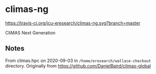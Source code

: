 climas-ng
=========

https://travis-ci.org/jcu-eresearch/climas-ng.svg?branch=master

CliMAS Next Generation


## Notes
From climas.hpc on 2020-09-03 in `/home/eresearch/wallace-checkout` directory. Originally from https://github.com/DanielBaird/climas-global 
